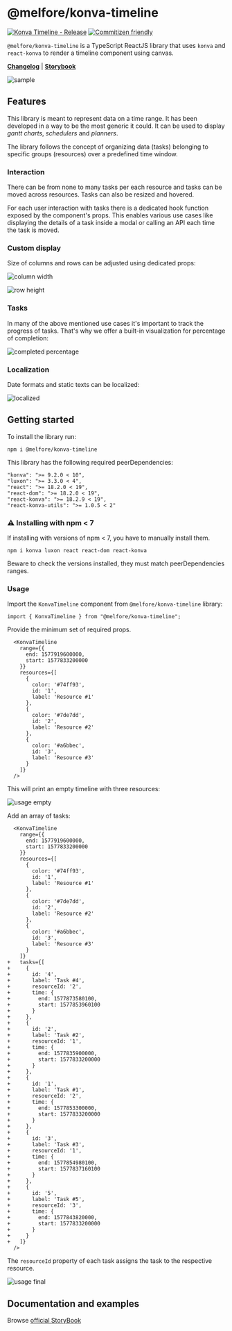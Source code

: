 # @melfore/konva-timeline

[![Konva Timeline - Release](https://github.com/melfore/konva-timeline/actions/workflows/release.yml/badge.svg?branch=main)](https://github.com/melfore/konva-timeline/actions/workflows/release.yml) [![Commitizen friendly](https://img.shields.io/badge/commitizen-friendly-brightgreen.svg)](http://commitizen.github.io/cz-cli/)

`@melfore/konva-timeline` is a TypeScript ReactJS library that uses `konva` and `react-konva` to render a timeline component using canvas.

<a href="https://github.com/melfore/konva-timeline/blob/master/CHANGELOG.md" target="_blank">**Changelog**</a> | <!--a href="https://github.com/melfore/mosaic/blob/master/CONTRIBUTING.md" target="_blank">**Contributing**</a> | <a href="https://github.com/melfore/mosaic/blob/master/MIGRATION.md" target="_blank">**Migration**</a> | --> <a href="https://melfore.github.io/mosaic/latest/" target="_blank">**Storybook**</a>

![sample](./assets/sample.gif)

## Features

This library is meant to represent data on a time range. It has been developed in a way to be the most generic it could. It can be used to display _gantt charts_, _schedulers_ and _planners_.

The library follows the concept of organizing data (tasks) belonging to specific groups (resources) over a predefined time window.

### Interaction

There can be from none to many tasks per each resource and tasks can be moved across resources. Tasks can also be resized and hovered.

For each user interaction with tasks there is a dedicated hook function exposed by the component's props. This enables various use cases like displaying the details of a task inside a modal or calling an API each time the task is moved.

### Custom display

Size of columns and rows can be adjusted using dedicated props:

![column width](./assets/column-width.png)

![row height](./assets/row-height.png)

### Tasks

In many of the above mentioned use cases it's important to track the progress of tasks. That's why we offer a built-in visualization for percentage of completion:

![completed percentage](./assets/completed-percentage.png)

### Localization

Date formats and static texts can be localized:

![localized](./assets/localized.png)

## Getting started

To install the library run:

```
npm i @melfore/konva-timeline
```

This library has the following required peerDependencies:

```
"konva": ">= 9.2.0 < 10",
"luxon": ">= 3.3.0 < 4",
"react": ">= 18.2.0 < 19",
"react-dom": ">= 18.2.0 < 19",
"react-konva": ">= 18.2.9 < 19",
"react-konva-utils": ">= 1.0.5 < 2"
```

### ⚠️ Installing with npm < 7

If installing with versions of npm < 7, you have to manually install them.

```
npm i konva luxon react react-dom react-konva
```

Beware to check the versions installed, they must match peerDependencies ranges.

### Usage

Import the `KonvaTimeline` component from `@melfore/konva-timeline` library:

```
import { KonvaTimeline } from "@melfore/konva-timeline";
```

Provide the minimum set of required props.

```
  <KonvaTimeline
    range={{
      end: 1577919600000,
      start: 1577833200000
    }}
    resources={[
      {
        color: '#74ff93',
        id: '1',
        label: 'Resource #1'
      },
      {
        color: '#7de7dd',
        id: '2',
        label: 'Resource #2'
      },
      {
        color: '#a6bbec',
        id: '3',
        label: 'Resource #3'
      }
    ]}
  />
```

This will print an empty timeline with three resources:

![usage empty](./assets/usage-empty.png)

Add an array of tasks:

```
  <KonvaTimeline
    range={{
      end: 1577919600000,
      start: 1577833200000
    }}
    resources={[
      {
        color: '#74ff93',
        id: '1',
        label: 'Resource #1'
      },
      {
        color: '#7de7dd',
        id: '2',
        label: 'Resource #2'
      },
      {
        color: '#a6bbec',
        id: '3',
        label: 'Resource #3'
      }
    ]}
+   tasks={[
+     {
+       id: '4',
+       label: 'Task #4',
+       resourceId: '2',
+       time: {
+         end: 1577873580100,
+         start: 1577853960100
+       }
+     },
+     {
+       id: '2',
+       label: 'Task #2',
+       resourceId: '1',
+       time: {
+         end: 1577835900000,
+         start: 1577833200000
+       }
+     },
+     {
+       id: '1',
+       label: 'Task #1',
+       resourceId: '2',
+       time: {
+         end: 1577853300000,
+         start: 1577833200000
+       }
+     },
+     {
+       id: '3',
+       label: 'Task #3',
+       resourceId: '1',
+       time: {
+         end: 1577854980100,
+         start: 1577837160100
+       }
+     },
+     {
+       id: '5',
+       label: 'Task #5',
+       resourceId: '3',
+       time: {
+         end: 1577843820000,
+         start: 1577833200000
+       }
+     }
+   ]}
  />
```

The `resourceId` property of each task assigns the task to the respective resource.

![usage final](./assets/usage-final.png)

## Documentation and examples

Browse <a href="https://melfore.github.io/konva-timeline">official StoryBook</a>
